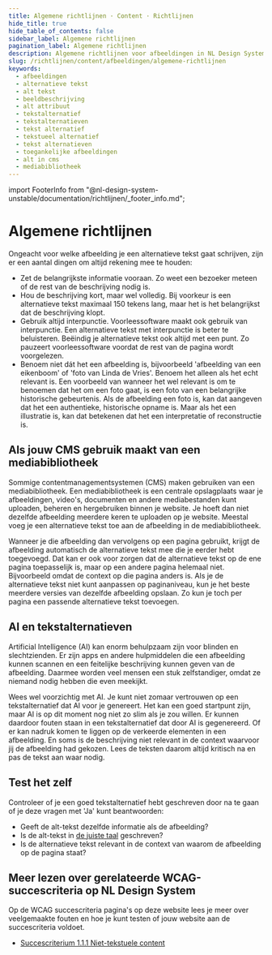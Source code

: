 ```yaml
---
title: Algemene richtlijnen · Content · Richtlijnen
hide_title: true
hide_table_of_contents: false
sidebar_label: Algemene richtlijnen
pagination_label: Algemene richtlijnen
description: Algemene richtlijnen voor afbeeldingen in NL Design System.
slug: /richtlijnen/content/afbeeldingen/algemene-richtlijnen
keywords:
  - afbeeldingen
  - alternatieve tekst
  - alt tekst
  - beeldbeschrijving
  - alt attribuut
  - tekstalternatief
  - tekstalternatieven
  - tekst alternatief
  - tekstueel alternatief
  - tekst alternatieven
  - toegankelijke afbeeldingen
  - alt in cms
  - mediabibliotheek
---
```


<!-- @license CC0-1.0 -->

import FooterInfo from "@nl-design-system-unstable/documentation/richtlijnen/\_footer_info.md";

# Algemene richtlijnen

Ongeacht voor welke afbeelding je een alternatieve tekst gaat schrijven, zijn er een aantal dingen om altijd rekening mee te houden:

- Zet de belangrijkste informatie vooraan. Zo weet een bezoeker meteen of de rest van de beschrijving nodig is.
- Hou de beschrijving kort, maar wel volledig. Bij voorkeur is een alternatieve tekst maximaal 150 tekens lang, maar het is het belangrijkst dat de beschrijving klopt.
- Gebruik altijd interpunctie. Voorleessoftware maakt ook gebruik van interpunctie. Een alternatieve tekst met interpunctie is beter te beluisteren. Beëindig je alternatieve tekst ook altijd met een punt. Zo pauzeert voorleessoftware voordat de rest van de pagina wordt voorgelezen.
- Benoem niet dát het een afbeelding is, bijvoorbeeld 'afbeelding van een eikenboom' of 'foto van Linda de Vries'. Benoem het alleen als het echt relevant is. Een voorbeeld van wanneer het wel relevant is om te benoemen dat het om een foto gaat, is een foto van een belangrijke historische gebeurtenis. Als de afbeelding een foto is, kan dat aangeven dat het een authentieke, historische opname is. Maar als het een illustratie is, kan dat betekenen dat het een interpretatie of reconstructie is.

## Als jouw CMS gebruik maakt van een mediabibliotheek

Sommige contentmanagementsystemen (CMS) maken gebruiken van een mediabibliotheek. Een mediabibliotheek is een centrale opslagplaats waar je afbeeldingen, video's, documenten en andere mediabestanden kunt uploaden, beheren en hergebruiken binnen je website. Je hoeft dan niet dezelfde afbeelding meerdere keren te uploaden op je website. Meestal voeg je een alternatieve tekst toe aan de afbeelding in de mediabibliotheek.

Wanneer je die afbeelding dan vervolgens op een pagina gebruikt, krijgt de afbeelding automatisch de alternatieve tekst mee die je eerder hebt toegevoegd. Dat kan er ook voor zorgen dat de alternatieve tekst op de ene pagina toepasselijk is, maar op een andere pagina helemaal niet. Bijvoorbeeld omdat de context op die pagina anders is. Als je de alternatieve tekst niet kunt aanpassen op paginaniveau, kun je het beste meerdere versies van dezelfde afbeelding opslaan. Zo kun je toch per pagina een passende alternatieve tekst toevoegen.

## AI en tekstalternatieven

Artificial Intelligence (AI) kan enorm behulpzaam zijn voor blinden en slechtzienden. Er zijn apps en andere hulpmiddelen die een afbeelding kunnen scannen en een feitelijke beschrijving kunnen geven van de afbeelding. Daarmee worden veel mensen een stuk zelfstandiger, omdat ze niemand nodig hebben die even meekijkt.

Wees wel voorzichtig met AI. Je kunt niet zomaar vertrouwen op een tekstalternatief dat AI voor je genereert. Het kan een goed startpunt zijn, maar AI is op dit moment nog niet zo slim als je zou willen. Er kunnen daardoor fouten staan in een tekstalternatief dat door AI is gegenereerd. Of er kan nadruk komen te liggen op de verkeerde elementen in een afbeelding. En soms is de beschrijving niet relevant in de context waarvoor jij de afbeelding had gekozen. Lees de teksten daarom altijd kritisch na en pas de tekst aan waar nodig.

## Test het zelf

Controleer of je een goed tekstalternatief hebt geschreven door na te gaan of je deze vragen met 'Ja' kunt beantwoorden:

- Geeft de alt-tekst dezelfde informatie als de afbeelding?
- Is de alt-tekst in [de juiste taal](/wcag/3.1.2) geschreven?
- Is de alternatieve tekst relevant in de context van waarom de afbeelding op de pagina staat?

## Meer lezen over gerelateerde WCAG-succescriteria op NL Design System

Op de WCAG succescriteria pagina's op deze website lees je meer over veelgemaakte fouten en hoe je kunt testen of jouw website aan de succescriteria voldoet.

- [Succescriterium 1.1.1 Niet-tekstuele content](/wcag/1.1.1)

<FooterInfo />
